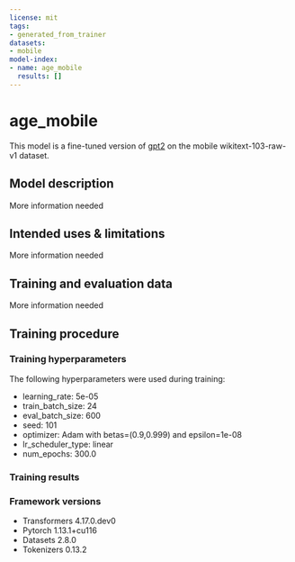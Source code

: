 ```yaml
---
license: mit
tags:
- generated_from_trainer
datasets:
- mobile
model-index:
- name: age_mobile
  results: []
---
```


<!-- This model card has been generated automatically according to the information the Trainer had access to. You
should probably proofread and complete it, then remove this comment. -->

# age_mobile

This model is a fine-tuned version of [gpt2](https://huggingface.co/gpt2) on the mobile wikitext-103-raw-v1 dataset.

## Model description

More information needed

## Intended uses & limitations

More information needed

## Training and evaluation data

More information needed

## Training procedure

### Training hyperparameters

The following hyperparameters were used during training:
- learning_rate: 5e-05
- train_batch_size: 24
- eval_batch_size: 600
- seed: 101
- optimizer: Adam with betas=(0.9,0.999) and epsilon=1e-08
- lr_scheduler_type: linear
- num_epochs: 300.0

### Training results



### Framework versions

- Transformers 4.17.0.dev0
- Pytorch 1.13.1+cu116
- Datasets 2.8.0
- Tokenizers 0.13.2
